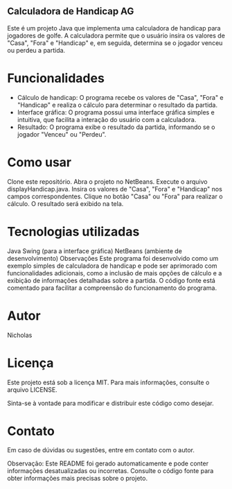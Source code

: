 ## Calculadora de Handicap AG
Este é um projeto Java que implementa uma calculadora de handicap para jogadores de golfe. A calculadora permite que o usuário insira os valores de "Casa", "Fora" e "Handicap" e, em seguida, determina se o jogador venceu ou perdeu a partida.

# Funcionalidades
- Cálculo de handicap: O programa recebe os valores de "Casa", "Fora" e "Handicap" e realiza o cálculo para determinar o resultado da partida.
- Interface gráfica: O programa possui uma interface gráfica simples e intuitiva, que facilita a interação do usuário com a calculadora.
- Resultado: O programa exibe o resultado da partida, informando se o jogador "Venceu" ou "Perdeu".

# Como usar
Clone este repositório.
Abra o projeto no NetBeans.
Execute o arquivo displayHandicap.java.
Insira os valores de "Casa", "Fora" e "Handicap" nos campos correspondentes.
Clique no botão "Casa" ou "Fora" para realizar o cálculo.
O resultado será exibido na tela.

# Tecnologias utilizadas
Java
Swing (para a interface gráfica)
NetBeans (ambiente de desenvolvimento)
Observações
Este programa foi desenvolvido como um exemplo simples de calculadora de handicap e pode ser aprimorado com funcionalidades adicionais, como a inclusão de mais opções de cálculo e a exibição de informações detalhadas sobre a partida.
O código fonte está comentado para facilitar a compreensão do funcionamento do programa.

# Autor
Nicholas

# Licença
Este projeto está sob a licença MIT. Para mais informações, consulte o arquivo LICENSE.

Sinta-se à vontade para modificar e distribuir este código como desejar.

# Contato
Em caso de dúvidas ou sugestões, entre em contato com o autor.

Observação: Este README foi gerado automaticamente e pode conter informações desatualizadas ou incorretas. Consulte o código fonte para obter informações mais precisas sobre o projeto.
